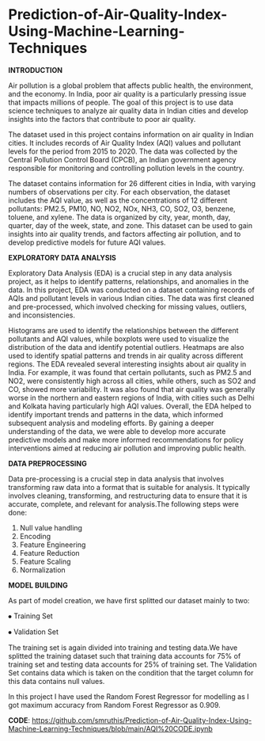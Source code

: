 # Prediction-of-Air-Quality-Index-Using-Machine-Learning-Techniques

**INTRODUCTION**

Air pollution is a global problem that affects public health, the environment, and the economy. In India, poor air quality is a particularly pressing issue that impacts millions of people. The goal of this project is to use data science techniques to analyze air quality data in Indian cities and develop insights into the factors that contribute to poor air quality.

The dataset used in this project contains information on air quality in Indian cities. It includes records of Air Quality Index (AQI) values and pollutant levels for the period from 2015 to 2020. The data was collected by the Central Pollution Control Board (CPCB), an Indian government agency responsible for monitoring and controlling pollution levels in the country.

The dataset contains information for 26 different cities in India, with varying numbers of observations per city. For each observation, the dataset includes the AQI value, as well as the concentrations of 12 different pollutants: PM2.5, PM10, NO, NO2, NOx, NH3, CO, SO2, O3, benzene, toluene, and xylene. The data is organized by city, year, month, day, quarter, day of the week, state, and zone. This dataset can be used to gain insights into air quality trends, and factors affecting air pollution, and to develop predictive models for future AQI values.

**EXPLORATORY DATA ANALYSIS**

Exploratory Data Analysis (EDA) is a crucial step in any data analysis project, as it helps to
identify patterns, relationships, and anomalies in the data. In this project, EDA was conducted on
a dataset containing records of AQIs and pollutant levels in various Indian cities. The data was
first cleaned and pre-processed, which involved checking for missing values, outliers, and
inconsistencies.

Histograms are used to identify the relationships between the different pollutants and AQI values,
while boxplots were used to visualize the distribution of the data and identify potential outliers.
Heatmaps are also used to identify spatial patterns and trends in air quality across different regions.
The EDA revealed several interesting insights about air quality in India. For example, it was found
that certain pollutants, such as PM2.5 and NO2, were consistently high across all cities, while
others, such as SO2 and CO, showed more variability. It was also found that air quality was
generally worse in the northern and eastern regions of India, with cities such as Delhi and Kolkata
having particularly high AQI values.
Overall, the EDA helped to identify important trends and patterns in the data, which informed
subsequent analysis and modeling efforts. By gaining a deeper understanding of the data, we were
able to develop more accurate predictive models and make more informed recommendations for
policy interventions aimed at reducing air pollution and improving public health.

**DATA PREPROCESSING**

Data pre-processing is a crucial step in data analysis that involves transforming raw data into a
format that is suitable for analysis. It typically involves cleaning, transforming, and restructuring
data to ensure that it is accurate, complete, and relevant for analysis.The following steps were done:

1. Null value handling
2. Encoding
3. Feature Engineering
4. Feature Reduction
5. Feature Scaling
6. Normalization

**MODEL BUILDING**

As part of model creation, we have first splitted our dataset mainly to two:

⦁ Training Set

⦁ Validation Set

The training set is again divided into training and testing data.We have splitted the training
dataset such that training data accounts for 75% of training set and testing data accounts for 25%
of training set.
The Validation Set contains data which is taken on the condition that the target column for this
data contains null values.

In this project I have used the Random Forest Regressor for modelling as I got maximum accuracy
from Random Forest Regressor as 0.909.


**CODE**: https://github.com/smruthis/Prediction-of-Air-Quality-Index-Using-Machine-Learning-Techniques/blob/main/AQI%20CODE.ipynb





